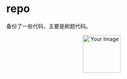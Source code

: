# repo
备份了一些代码，主要是刷题代码。


<div style="text-align:center">
  <img src="https://web-oss-store.oss-cn-hangzhou.aliyuncs.com/d6ed7d96-ba23-4b2d-be82-d2d36021bd1e.jpg" alt="Your Image" style="width:100px;">
</div>
